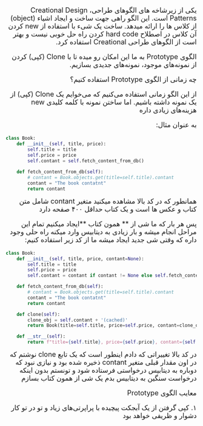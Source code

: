 <div dir="rtl" style="font-size:18px">
یکی از زیرشاخه های الگوهای طراحی، Creational Design Patterns است.
این الگو راهی جهت ساخت و ایجاد اشیاء (object) از کلاس ها را ارائه میدهد.
ساخت یک شیء با استفاده از new کردن آن کلاس در اصطلاح hard code کردن راه حل خوبی نیست و بهتر است از الگوهای طراحی Creational استفاده کرد.

الگوی Prototype به ما این امکان رو میده تا با Clone (کپی) کردن از نمونه‌های موجود، نمونه‌های جدیدی بسازیم.


چه زمانی از الگوی Prototype استفاده کنیم؟

از این الگو زمانی استفاده می‌کنیم که می‌خوایم یک Clone (کپی) از یک نمونه داشته باشیم. اما ساختن نمونه با کلمه کلیدی new هزینه‌های زیادی داره

به عنوان مثال:
</div>

```python
class Book:
    def __init__(self, title, price):
        self.title = title
        self.price = price
        self.contant = self.fetch_content_from_db()
    
    def fetch_content_from_db(self):
        # contant = Book.objects.get(title=self.title).contant
        contant = "The book contatnt"
        return contant
```

<div dir="rtl" style="font-size:18px">
همانطور که در کد بالا مشاهده میکنید متغیر contant شامل متن کتاب و عکس ها است و یک کتاب حداقل ۴۰۰ صفحه دارد 

پس هر بار که ما شی از ** همون کتاب **ایجاد میکنیم تمام این مراحل انجام میشه و بار زیادی به دیتابیس وارد میکنه
راه حلی وجود داره که وقتی شی جدید ایجاد میشه ما از کد زیر استفاده کنیم:

</div>

```python
class Book:
    def __init__(self, title, price, contant=None):
        self.title = title
        self.price = price
        self.contant = contant if contant != None else self.fetch_content_from_db()

    def fetch_content_from_db(self):
        # contant = Book.objects.get(title=self.title).contant
        contant = "The book contatnt"
        return contant

    def clone(self):
        clone_obj = self.contant + '(cached)'
        return Book(title=self.title, price=self.price, contant=clone_obj)

    def __str__(self):
        return f"title={self.title}, price={self.price}, contant={self.contant}"

```

<div dir="rtl" style="font-size:18px">
در کد بالا تغییراتی که دادم اینطور است که یک تابع clone نوشتم که در اون مقدار قبلی متغیر contant ذخیره شده بود و نیازی نبود که دوباره به دیتابیس درخواستی فرستاده شود و تونستم بدون اینکه درخواست سنگین به دیتابیس بدم یک شی از همون کتاب بسازم 

معایب الگوی Prototype

۱. کپی گرفتن از یک آبجکت پیچیده با پراپرتی‌های زیاد و تو در تو کار دشوار و ظریفی خواهد بود
</div>

